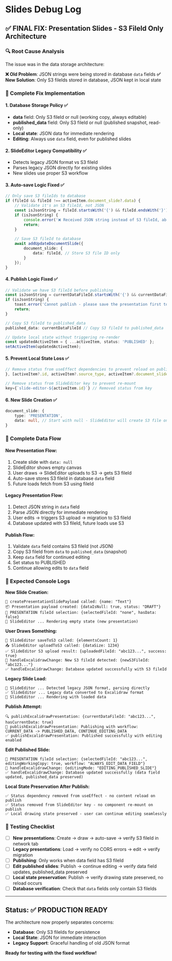 # Slides Debug Log

## ✅ FINAL FIX: Presentation Slides - S3 FileId Only Architecture

### 🔍 Root Cause Analysis
The issue was in the data storage architecture:

**❌ Old Problem**: JSON strings were being stored in database `data` fields
**✅ New Solution**: Only S3 fileIds stored in database, JSON kept in local state

### 🎯 Complete Fix Implementation

#### 1. Database Storage Policy ✅
- **data** field: Only S3 fileId or null (working copy, always editable)
- **published_data** field: Only S3 fileId or null (published snapshot, read-only)
- **Local state**: JSON data for immediate rendering
- **Editing**: Always use `data` field, even for published slides

#### 2. SlideEditor Legacy Compatibility ✅
- Detects legacy JSON format vs S3 fileId
- Parses legacy JSON directly for existing slides
- New slides use proper S3 workflow

#### 3. Auto-save Logic Fixed ✅
```typescript
// Only save S3 fileIds to database
if (fileId && fileId !== activeItem.document_slide?.data) {
    // Validate it's an S3 fileId, not JSON
    const isJsonString = fileId.startsWith('{') && fileId.endsWith('}');
    if (isJsonString) {
        console.error('❌ Received JSON string instead of S3 fileId, aborting save');
        return;
    }
    
    // Save S3 fileId to database
    await addUpdateDocumentSlide({
        document_slide: {
            data: fileId, // Store S3 file ID only
        }
    });
}
```

#### 4. Publish Logic Fixed ✅
```typescript
// Validate we have S3 fileId before publishing
const isJsonString = currentDataFileId.startsWith('{') && currentDataFileId.endsWith('}');
if (isJsonString) {
    toast.error('Cannot publish - please save the presentation first to create a proper file');
    return;
}

// Copy S3 fileId to published_data
published_data: currentDataFileId // Copy S3 fileId to published_data

// Update local state without triggering re-render
const updatedActiveItem = { ...activeItem, status: 'PUBLISHED' };
setActiveItem(updatedActiveItem);
```

#### 5. Prevent Local State Loss ✅
```typescript
// Remove status from useEffect dependencies to prevent reload on publish
}, [activeItem?.id, activeItem?.source_type, activeItem?.document_slide?.type, items]);

// Remove status from SlideEditor key to prevent re-mount
key={`slide-editor-${activeItem.id}`} // Removed status from key
```

#### 6. New Slide Creation ✅
```typescript
document_slide: {
    type: 'PRESENTATION',
    data: null, // Start with null - SlideEditor will create S3 file on first save
}
```

### 🔄 Complete Data Flow

#### New Presentation Flow:
1. Create slide with `data: null`
2. SlideEditor shows empty canvas
3. User draws → SlideEditor uploads to S3 → gets S3 fileId
4. Auto-save stores S3 fileId in database `data` field
5. Future loads fetch from S3 using fileId

#### Legacy Presentation Flow:
1. Detect JSON string in `data` field
2. Parse JSON directly for immediate rendering
3. User edits → triggers S3 upload → migration to S3 fileId
4. Database updated with S3 fileId, future loads use S3

#### Publish Flow:
1. Validate `data` field contains S3 fileId (not JSON)
2. Copy S3 fileId from `data` to `published_data` (snapshot)
3. Keep `data` field for continued editing
4. Set status to PUBLISHED
5. Continue allowing edits to `data` field

### 🧪 Expected Console Logs

**New Slide Creation:**
```
🎨 createPresentationSlidePayload called: {name: "Text"}
📦 Presentation payload created: {dataIsNull: true, status: "DRAFT"}
🔑 PRESENTATION fileId selection: {selectedFileId: "none", hasData: false}
📝 SlideEditor ... Rendering empty state (new presentation)
```

**User Draws Something:**
```
💾 SlideEditor saveToS3 called: {elementsCount: 1}
📤 SlideEditor uploadToS3 called: {dataSize: 1234}
✅ SlideEditor S3 upload result: {uploadedFileId: "abc123...", success: true}
💾 handleExcalidrawChange: New S3 fileId detected: {newS3FileId: "abc123..."}
✅ handleExcalidrawChange: Database updated successfully with S3 fileId
```

**Legacy Slide Load:**
```
📜 SlideEditor ... Detected legacy JSON format, parsing directly
✅ SlideEditor ... Legacy data converted to Excalidraw format
🎨 SlideEditor ... Rendering with loaded data
```

**Publish Attempt:**
```
🔍 publishExcalidrawPresentation: {currentDataFileId: "abc123...", hasCurrentData: true}
🚀 publishExcalidrawPresentation: Publishing with workflow: CURRENT_DATA -> PUBLISHED_DATA, CONTINUE_EDITING_DATA
✅ publishExcalidrawPresentation: Published successfully with editing enabled
```

**Edit Published Slide:**
```
🔑 PRESENTATION fileId selection: {selectedFileId: "abc123...", editingWorkingCopy: true, workflow: "ALWAYS_EDIT_DATA_FIELD"}
💾 handleExcalidrawChange: {editingMode: "EDITING_PUBLISHED_SLIDE"}
✅ handleExcalidrawChange: Database updated successfully (data field updated, published_data preserved)
```

**Local State Preservation After Publish:**
```
✅ Status dependency removed from useEffect - no content reload on publish
✅ Status removed from SlideEditor key - no component re-mount on publish
✅ Local drawing state preserved - user can continue editing seamlessly
```

### 🎯 Testing Checklist

- [ ] **New presentations**: Create → draw → auto-save → verify S3 fileId in network tab
- [ ] **Legacy presentations**: Load → verify no CORS errors → edit → verify migration
- [ ] **Publishing**: Only works when data field has S3 fileId
- [ ] **Edit published slides**: Publish → continue editing → verify data field updates, published_data preserved
- [ ] **Local state preservation**: Publish → verify drawing state preserved, no reload occurs
- [ ] **Database verification**: Check that `data` fields only contain S3 fileIds

---

## Status: ✅ PRODUCTION READY

The architecture now properly separates concerns:
- **Database**: Only S3 fileIds for persistence
- **Local State**: JSON for immediate interaction  
- **Legacy Support**: Graceful handling of old JSON format

**Ready for testing with the fixed workflow!** 